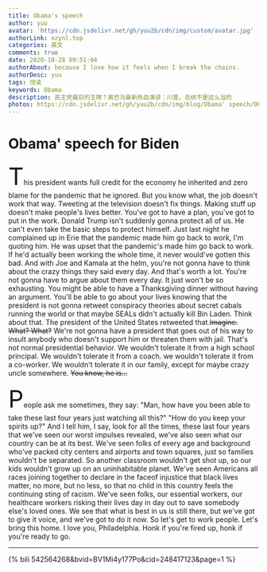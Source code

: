 ```yaml
---
title: Obama's speech
author: yuu
avatar: 'https://cdn.jsdelivr.net/gh/yuu2b/cdn/img/custom/avatar.jpg'
authorLink: nzynl.top
categories: 英文
comments: true
date: 2020-10-28 09:51:04
authorAbout: because I love how it feels when I break the chains.
authorDesc: yuu
tags: 悦读
keywords: Obama 
description: 民主党最后的王牌？奥巴马最新热血演讲：川普，总统不是这么当的
photos: https://cdn.jsdelivr.net/gh/yuu2b/cdn/img/blog/Obama' speech/Obama.jpg
---
```

# Obama' speech for Biden
  
<font size=10>T</font>his president wants full credit for the economy he inherited and zero blame for the pandemic that he ignored. But you know what, the job doesn't work that way. Tweeting at the television doesn't fix things. Making stuff up doesn't make people's lives better. You've got to have a plan, you've got to put in the work. Donald Trump isn't suddenly gonna protect all of us. He can't even take the basic steps to protect himself. Just last night he complained up in Erie that the pandemic made him go back to work, I'm quoting him. He was upset that the pandemic's made him go back to work. If he'd actually been working the whole time, it never would've gotten this bad. And with Joe and Kamala at the helm, you're not gonna have to think about the crazy things they said every day. And that's worth a lot. You're not gonna have to argue about them every day. It just won't be so exhausting. You might be able to have a Thanksgiving dinner without having an argument. You'll be able to go about your lives knowing that the president is not gonna retweet conspiracy theories about secret cabals running the world or that maybe SEALs didn't actually kill Bin Laden. Think about that. The president of the United States retweeted that.~~Imagine. What? What?~~ We're not gonna have a president that goes out of his way to insult anybody who doesn't support him or threaten them with jail. That's not normal presidential behavior. We wouldn't tolerate it from a high school principal. We wouldn't tolerate it from a coach. we wouldn't tolerate it from a co-worker. We wouldn't tolerate it in our family, except for maybe crazy uncle somewhere. ~~You know, he is...~~

<font size=10>P</font>eople ask me sometimes, they say: "Man, how have you been able to take these last four years just watching all this?" "How do you keep your spirits up?" And I tell him, I say, look for all the times, these last four years that we've seen our worst impulses revealed, we've also seen what our country can be at its best. We've seen folks of every age and background who've packed city centers and airports and town squares, just so families wouldn't be separated. So another classroom wouldn't get shot up, so our kids wouldn't grow up on an uninhabitable planet. We've seen Americans all races joining together to declare in the faceof injustice that black lives matter, no more, but no less, so that no child in this country feels the continuing sting of racism. We've seen folks, our essential workers, our healthcare workers risking their lives day in day out to save somebody else's loved ones. We see that what is best in us is still there, but we've got to give it voice, and we've got to do it now. So let's get to work people. Let's bring this home. I love you, Philadelphia. Honk if you're fired up, honk if you're ready to go.

* * *

{% bili 542564268&bvid=BV1Mi4y177Po&cid=248417123&page=1 %}